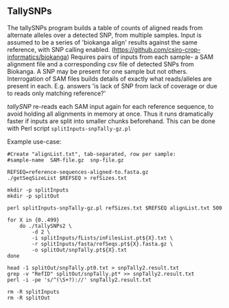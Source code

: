 ## TallySNPs
The tallySNPs program builds a table of counts of aligned reads from alternate alleles over a detected SNP, from multiple samples.
Input is assumed to be a series of 'biokanga align' results against the same reference, with SNP calling enabled.
(https://github.com/csiro-crop-informatics/biokanga)
Requires pairs of inputs from each sample- a SAM alignment file and a corresponding csv file of detected SNPs from Biokanga.
A SNP may be present for one sample but not others. Interrogation of SAM files builds details of exactly what reads/alleles are present in each.
E.g. answers 'is lack of SNP from lack of coverage or due to reads only matching reference?'

*tallySNP* re-reads each SAM input again for each reference sequence, to avoid holding all alignments in memory at once.
Thus it runs dramatically faster if inputs are split into smaller chunks beforehand.
This can be done with Perl script `splitInputs-snpTally-gz.pl` 

Example use-case:
```
#Create "alignList.txt", tab-separated, row per sample:
#sample-name  SAM-file.gz  snp-file.gz

REFSEQ=reference-sequences-aligned-to.fasta.gz
./getSeqSizeList $REFSEQ > refSizes.txt

mkdir -p splitInputs
mkdir -p splitOut

perl splitInputs-snpTally-gz.pl refSizes.txt $REFSEQ alignList.txt 500

for X in {0..499}
	do ./tallySNPs2 \
		-d 2 \
		-i splitInputs/fLists/inFilesList.pt${X}.txt \
		-r splitInputs/fasta/refSeqs.pt${X}.fasta.gz \
		-o splitOut/snpTally.pt${X}.txt
done

head -1 splitOut/snpTally.pt0.txt > snpTally2.result.txt
grep -v "RefID" splitOut/snpTally.pt* >> snpTally2.result.txt
perl -i -pe 's/^(\S+?)://' snpTally2.result.txt

rm -R splitInputs
rm -R splitOut
```